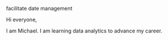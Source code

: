 
facilitate date management


Hi everyone,

I am Michael. I am learning data analytics to advance my career. 
